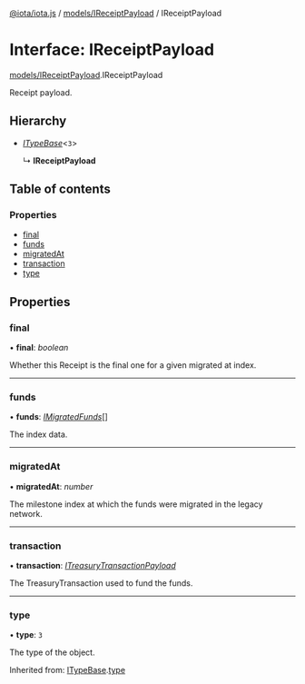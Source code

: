 [@iota/iota.js](../README.md) / [models/IReceiptPayload](../modules/models_ireceiptpayload.md) / IReceiptPayload

# Interface: IReceiptPayload

[models/IReceiptPayload](../modules/models_ireceiptpayload.md).IReceiptPayload

Receipt payload.

## Hierarchy

- [*ITypeBase*](models_itypebase.itypebase.md)<``3``\>

  ↳ **IReceiptPayload**

## Table of contents

### Properties

- [final](models_ireceiptpayload.ireceiptpayload.md#final)
- [funds](models_ireceiptpayload.ireceiptpayload.md#funds)
- [migratedAt](models_ireceiptpayload.ireceiptpayload.md#migratedat)
- [transaction](models_ireceiptpayload.ireceiptpayload.md#transaction)
- [type](models_ireceiptpayload.ireceiptpayload.md#type)

## Properties

### final

• **final**: *boolean*

Whether this Receipt is the final one for a given migrated at index.

___

### funds

• **funds**: [*IMigratedFunds*](models_imigratedfunds.imigratedfunds.md)[]

The index data.

___

### migratedAt

• **migratedAt**: *number*

The milestone index at which the funds were migrated in the legacy network.

___

### transaction

• **transaction**: [*ITreasuryTransactionPayload*](models_itreasurytransactionpayload.itreasurytransactionpayload.md)

The TreasuryTransaction used to fund the funds.

___

### type

• **type**: ``3``

The type of the object.

Inherited from: [ITypeBase](models_itypebase.itypebase.md).[type](models_itypebase.itypebase.md#type)
